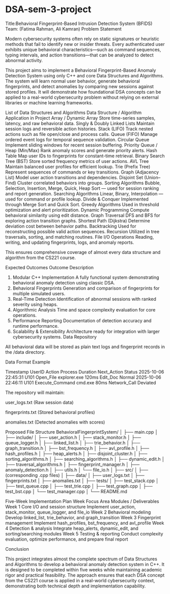 # DSA-sem-3-project
Title:Behavioral Fingerprint-Based Intrusion Detection System (BFIDS)
Team: (Fatima Rahman, Ali Kamran) 
Problem Statement

Modern cybersecurity systems often rely on static signatures or heuristic methods that fail to identify new or insider threats. Every authenticated user exhibits unique behavioral characteristics—such as command sequences, typing intervals, and action transitions—that can be analyzed to detect abnormal activity.

This project aims to implement a Behavioral Fingerprint-Based Anomaly Detection System using only C++ and core Data Structures and Algorithms.
The system will learn normal user behavior, generate behavioral fingerprints, and detect anomalies by comparing new sessions against stored profiles.
It will demonstrate how foundational DSA concepts can be applied to a real-world cybersecurity problem without relying on external libraries or machine learning frameworks.

List of Data Structures and Algorithms
Data Structure / Algorithm	Application in Project
Array / Dynamic Array	Store time-series samples, latency, and raw behavioral data.
Singly & Doubly Linked Lists	Maintain session logs and reversible action histories.
Stack (LIFO)	Track nested actions such as file open/close and process calls.
Queue (FIFO)	Manage ordered event logs for temporal sequence validation.
Circular Queue	Implement sliding windows for recent session buffering.
Priority Queue / Heap (Min/Max)	Rank anomaly scores and generate priority alerts.
Hash Table	Map user IDs to fingerprints for constant-time retrieval.
Binary Search Tree (BST)	Store sorted frequency metrics of user actions.
AVL Tree	Maintain balanced user profiles for efficient lookup.
Trie (Prefix Tree)	Represent sequences of commands or key transitions.
Graph (Adjacency List)	Model user action transitions and dependencies.
Disjoint Set (Union–Find)	Cluster correlated behaviors into groups.
Sorting Algorithms	Bubble, Selection, Insertion, Merge, Quick, Heap Sort — used for session ranking and report generation.
Searching Algorithms	Linear, Binary, Interpolation — used for command or profile lookup.
Divide & Conquer	Implemented through Merge Sort and Quick Sort.
Greedy Algorithms	Used in threshold optimization and alert prioritization.
Dynamic Programming	Compute behavioral similarity using edit distance.
Graph Traversal	DFS and BFS for exploring action transition graphs.
Shortest Path (Dijkstra)	Determine deviation cost between behavior paths.
Backtracking	Used for reconstructing possible valid action sequences.
Recursion	Utilized in tree traversals, sorting, and matching routines.
File I/O Operations	Reading, writing, and updating fingerprints, logs, and anomaly reports.

This ensures comprehensive coverage of almost every data structure and algorithm from the CS221 course.

Expected Outcomes
Outcome	Description
1. Modular C++ Implementation	A fully functional system demonstrating behavioral anomaly detection using classic DSA.
2. Behavioral Fingerprints	Generation and comparison of fingerprints for multiple simulated users.
3. Real-Time Detection	Identification of abnormal sessions with ranked severity using heaps.
4. Algorithmic Analysis	Time and space complexity evaluation for core operations.
5. Performance Reporting	Documentation of detection accuracy and runtime performance.
6. Scalability & Extensibility	Architecture ready for integration with larger cybersecurity systems.
Data Repository

All behavioral data will be stored as plain text logs and fingerprint records in the /data directory.

Data Format Example

Timestamp	UserID	Action	Process	Duration	Next_Action	Status
2025-10-06 22:45:31	U101	Open_File	explorer.exe	120ms	Edit_Doc	Normal
2025-10-06 22:46:11	U101	Execute_Command	cmd.exe	80ms	Network_Call	Deviated

The repository will maintain:

user_logs.txt (Raw session data)

fingerprints.txt (Stored behavioral profiles)

anomalies.txt (Detected anomalies with scores)

Proposed File Structure
BehavioralFingerprintSystem/
│
├── main.cpp
│
├── include/
│   ├── user_action.h
│   ├── stack_monitor.h
│   ├── queue_logger.h
│   ├── linked_list.h
│   ├── trie_behavior.h
│   ├── graph_transition.h
│   ├── bst_frequency.h
│   ├── avl_profile.h
│   ├── hash_profiles.h
│   ├── heap_alerts.h
│   ├── disjoint_cluster.h
│   ├── sorting_algorithms.h
│   ├── searching_algorithms.h
│   ├── dynamic_edit.h
│   ├── traversal_algorithms.h
│   ├── fingerprint_manager.h
│   ├── anomaly_detection.h
│   ├── utils.h
│   └── file_io.h
│
├── src/
│   ├── (corresponding .cpp files)
│
├── data/
│   ├── user_logs.txt
│   ├── fingerprints.txt
│   ├── anomalies.txt
│
├── tests/
│   ├── test_stack.cpp
│   ├── test_queue.cpp
│   ├── test_trie.cpp
│   ├── test_graph.cpp
│   ├── test_bst.cpp
│   └── test_manager.cpp
│
└── README.md

Five-Week Implementation Plan
Week	Focus Area	Modules / Deliverables
Week 1	Core I/O and session structure	Implement user_action, stack_monitor, queue_logger, and file_io
Week 2	Behavioral modeling	Develop linked_list, trie_behavior, and graph_transition
Week 3	Fingerprint management	Implement hash_profiles, bst_frequency, and avl_profile
Week 4	Detection & analysis	Integrate heap_alerts, dynamic_edit, and sorting/searching modules
Week 5	Testing & reporting	Conduct complexity evaluation, optimize performance, and prepare final report


Conclusion

This project integrates almost the complete spectrum of Data Structures and Algorithms to develop a behavioral anomaly detection system in C++. It is designed to be completed within five weeks while maintaining academic rigor and practical feasibility. The approach ensures that each DSA concept from the CS221 course is applied in a real-world cybersecurity context, demonstrating both technical depth and implementation capability.
